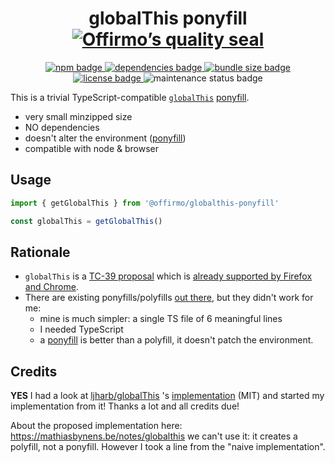 
<h1 align="center">
	globalThis ponyfill<br>
	<a href="https://www.offirmo.net/offirmo-monorepo/0-doc/modules-directory/index.html">
		<img src="https://www.offirmo.net/offirmo-monorepo/0-doc/quality-seal/offirmos_quality_seal.svg" alt="Offirmo’s quality seal">
	</a>
</h1>

<p align="center">
	<a alt="npm package page"
	  href="https://www.npmjs.com/package/@offirmo/globalthis-ponyfill">
		<img alt="npm badge"
		  src="https://img.shields.io/npm/v/@offirmo/globalthis-ponyfill.svg">
	</a>
	<a alt="dependencies analysis"
	  href="https://david-dm.org/offirmo/offirmo-monorepo?path=1-stdlib%2Fglobalthis-ponyfill">
		<img alt="dependencies badge"
		  src="https://img.shields.io/david/offirmo/offirmo-monorepo.svg?path=1-stdlib%2Fglobalthis-ponyfill">
	</a>
	<a alt="bundle size evaluation"
	  href="https://bundlephobia.com/result?p=@offirmo/globalthis-ponyfill">
		<img alt="bundle size badge"
		  src="https://img.shields.io/bundlephobia/minzip/@offirmo/globalthis-ponyfill.svg">
	</a>
	<a alt="license"
	  href="https://unlicense.org/">
		<img alt="license badge"
		  src="https://img.shields.io/badge/license-public_domain-brightgreen.svg">
	</a>
	<img alt="maintenance status badge"
	  src="https://img.shields.io/maintenance/yes/2022.svg">
</p>


This is a trivial TypeScript-compatible [`globalThis`](https://developer.mozilla.org/en-US/docs/Web/JavaScript/Reference/Global_Objects/globalThis) [ponyfill](https://ponyfill.com/).
* very small minzipped size
* NO dependencies
* doesn't alter the environment ([ponyfill](https://ponyfill.com/))
* compatible with node & browser


## Usage
```js
import { getGlobalThis } from '@offirmo/globalthis-ponyfill'

const globalThis = getGlobalThis()
```


## Rationale

* `globalThis` is a [TC-39 proposal](https://github.com/tc39/proposal-global)
 which is [already supported by Firefox and Chrome](https://developer.mozilla.org/en-US/docs/Web/JavaScript/Reference/Global_Objects/globalThis).
* There are existing ponyfills/polyfills [out there](https://github.com/ljharb/globalThis), but they didn't work for me:
  * mine is much simpler: a single TS file of 6 meaningful lines
  * I needed TypeScript
  * a [ponyfill](https://ponyfill.com/) is better than a polyfill, it doesn't patch the environment.




## Credits

**YES** I had a look at [ljharb/globalThis](https://github.com/ljharb/globalThis) 's [implementation](https://github.com/ljharb/globalThis/blob/master/implementation.js) (MIT)
and started my implementation from it! Thanks a lot and all credits due!

About the proposed implementation here: https://mathiasbynens.be/notes/globalthis we can't use it: it creates a polyfill, not a ponyfill.
However I took a line from the "naive implementation".
